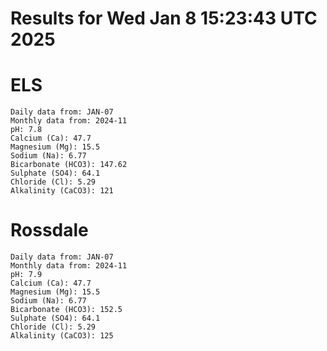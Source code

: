 # Results for Wed Jan  8 15:23:43 UTC 2025
# ELS
```
Daily data from: JAN-07
Monthly data from: 2024-11
pH: 7.8
Calcium (Ca): 47.7
Magnesium (Mg): 15.5
Sodium (Na): 6.77
Bicarbonate (HCO3): 147.62
Sulphate (SO4): 64.1
Chloride (Cl): 5.29
Alkalinity (CaCO3): 121
```
# Rossdale
```
Daily data from: JAN-07
Monthly data from: 2024-11
pH: 7.9
Calcium (Ca): 47.7
Magnesium (Mg): 15.5
Sodium (Na): 6.77
Bicarbonate (HCO3): 152.5
Sulphate (SO4): 64.1
Chloride (Cl): 5.29
Alkalinity (CaCO3): 125
```
